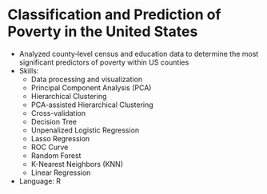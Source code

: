 # Classification and Prediction of Poverty in the United States
- Analyzed county‑level census and education data to determine the most significant predictors of poverty within US counties
- Skills:
  - Data processing and visualization
  - Principal Component Analysis (PCA)
  - Hierarchical Clustering
  - PCA-assisted Hierarchical Clustering
  - Cross-validation
  - Decision Tree
  - Unpenalized Logistic Regression
  - Lasso Regression
  - ROC Curve
  - Random Forest
  - K-Nearest Neighbors (KNN)
  - Linear Regression
- Language: R
